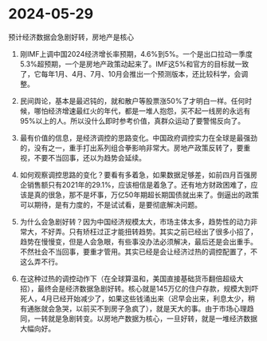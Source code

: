 # 2024-05-29

预计经济数据会急剧好转，房地产是核心

1. 刚IMF上调中国2024经济增长率预期，4.6%到5%。一个是出口拉动一季度5.3%超预期，一个是房地产政策动起来了。IMF这5%和官方的目标就一致了，它每年1月、4月、7月、10月会推出一个预测版本，还比较科学，会调整。

2. 民间舆论，基本是最迟钝的，就和散户等股票涨50%了才明白一样。任何时候，哪怕经济增速最红火的年代，都是一堆人抱怨，买不起一线房的永远有95%以上的人。所以没什么即时参考价值，真群众运动了要警惕反向了。

3. 最有价值的信息，是经济调控的思路变化。中国政府调控实力在全球是最强劲的，没有之一，重手打出系列组合拳影响非常大。房地产政策反转了，要重视，不要不当回事，还以为趋势会延续。

4. 如何观察调控思路的变化？要看有多着急，如果数据足够差，如前四月百强房企销售额只有2021年的29.1%，应该相信是着急了。还有地方财政困难了，应该是真的很急，那不是坏事，万亿50年期超长期国债就出来了。倒逼出的政策可以期待，是有力度的，不是试试看，是要彻底解决问题。

5. 为什么会急剧好转？因为中国经济规模太大，市场主体太多，趋势性的动力非常大，不好弄。只有矫枉过正才能扭转趋势。其实之前已经出了很多小招了，趋势在慢慢变，但是人会急眼，有些事没办法必须解决，最后还是会出重手。不然社会不当回事，要重才管用。其实已经是会让经济过热的调控配置了，不这么弄不行。

6. 在这种过热的调控动作下（在全球算温和，美国直接基础货币翻倍超级大招），最终会是经济数据急剧好转。核心就是145万亿的住户存款，规模大到吓死人，4月已经开始减少了，如果这些钱涌出来（迟早会出来，利息太少，稍有通胀就会急哭，以前买不到房子急疯了），就是天大的事。由于市场心理趋同，一转就是急剧转变。以房地产数据为核心，一旦好转，就是一堆经济数据大幅向好。
